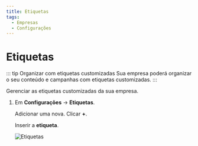 ```yaml
---
title: Etiquetas
tags:
  - Empresas
  - Configurações
---
```

# Etiquetas

::: tip Organizar com etiquetas customizadas
Sua empresa poderá organizar o seu conteúdo e campanhas com etiquetas customizadas.
:::

Gerenciar as etiquetas customizadas da sua empresa.

1. Em **Configurações** -> **Etiquetas**.

   Adicionar uma nova. Clicar **+**.

   Inserir a **etiqueta**.

   ![Etiquetas](https://cdn.phishx.io/phishx-docs/images/phishx_settings_companies_labels_01.webp)
